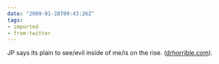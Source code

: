 ```yaml
---
date: "2009-01-28T09:43:26Z"
tags:
- imported
- from-twitter
---
```

JP says its plain to see/evil inside of me/is on the rise. ([drhorrible.com](https://web.archive.org/web/20090201165644/http://drhorrible.com:80/)).

